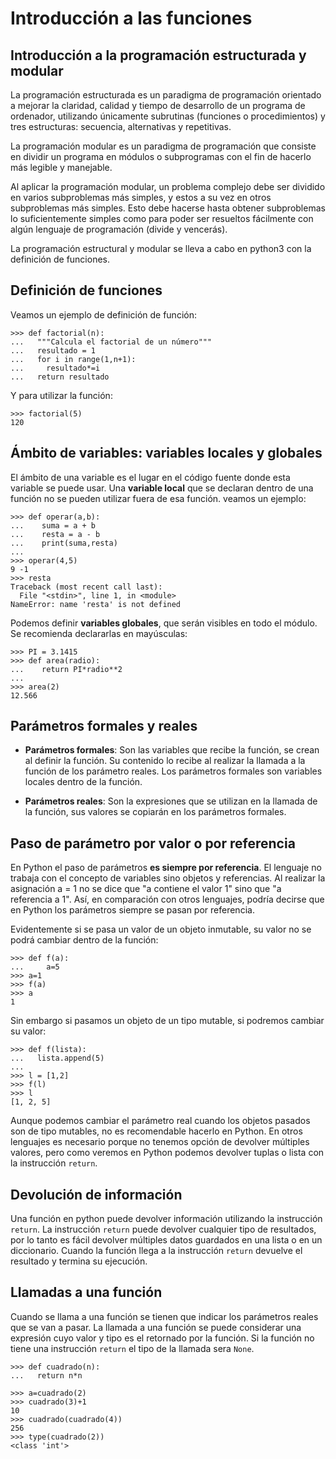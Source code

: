 # Introducción a las funciones

## Introducción a la programación estructurada y modular

La programación estructurada es un paradigma de programación orientado a mejorar la claridad, calidad y tiempo de desarrollo de un programa de ordenador, utilizando únicamente subrutinas (funciones o procedimientos) y tres estructuras: secuencia, alternativas y repetitivas. 

La programación modular es un paradigma de programación que consiste en dividir un programa en módulos o subprogramas con el fin de hacerlo más legible y manejable.

Al aplicar la programación modular, un problema complejo debe ser dividido en varios subproblemas más simples, y estos a su vez en otros subproblemas más simples. Esto debe hacerse hasta obtener subproblemas lo suficientemente simples como para poder ser resueltos fácilmente con algún lenguaje de programación (divide y vencerás).

La programación estructural y modular se lleva a cabo en python3 con la definición de funciones.

## Definición de funciones

Veamos un ejemplo de definición de función:

	>>> def factorial(n):
	...   """Calcula el factorial de un número"""
	...   resultado = 1
	...   for i in range(1,n+1):
	...     resultado*=i
	...   return resultado

Y para utilizar la función:

	>>> factorial(5)
	120

## Ámbito de variables: variables locales y globales

El ámbito de una variable es el lugar en el código fuente donde esta variable se puede usar. Una **variable local** que se declaran dentro de una función no se pueden utilizar fuera de esa función. veamos un ejemplo:

	>>> def operar(a,b):
	...    suma = a + b
	...    resta = a - b
	...    print(suma,resta)
	... 
	>>> operar(4,5)
	9 -1
	>>> resta
	Traceback (most recent call last):
	  File "<stdin>", line 1, in <module>
	NameError: name 'resta' is not defined
	

Podemos definir **variables globales**, que serán visibles en todo el módulo. Se recomienda declararlas en mayúsculas:

	>>> PI = 3.1415
	>>> def area(radio):
	...    return PI*radio**2
	... 
	>>> area(2)
	12.566


## Parámetros formales y reales

* **Parámetros formales**: Son las variables que recibe la función, se crean al definir la función. Su contenido lo recibe al realizar la llamada a la función de los parámetro reales. Los parámetros formales son variables locales dentro de la función.

* **Parámetros reales**: Son la expresiones que se utilizan en la llamada de la función, sus valores se copiarán en los parámetros formales.

## Paso de parámetro por valor o por referencia

En Python el paso de parámetros **es siempre por referencia**. El lenguaje no trabaja con el concepto de variables sino objetos y referencias. Al realizar la asignación a = 1 no se dice que "a contiene el valor 1" sino que "a referencia a 1". Así, en comparación con otros lenguajes, podría decirse que en Python los parámetros siempre se pasan por referencia.

Evidentemente si se pasa un valor de un objeto inmutable, su valor no se podrá cambiar dentro de la función:

	>>> def f(a):
	...     a=5
	>>> a=1
	>>> f(a)
	>>> a
	1

Sin embargo si pasamos un objeto de un tipo mutable, si podremos cambiar su valor:

	>>> def f(lista):
	...   lista.append(5)
	... 
	>>> l = [1,2]
	>>> f(l)
	>>> l
	[1, 2, 5]

Aunque podemos cambiar el parámetro real cuando los objetos pasados son de tipo mutables, no es recomendable hacerlo en Python. En otros lenguajes es necesario porque no tenemos opción de devolver múltiples valores, pero como veremos en Python podemos devolver tuplas o lista con la instrucción `return`.

## Devolución de información

Una función en python puede devolver información utilizando la instrucción `return`. La instrucción `return` puede devolver cualquier tipo de resultados, por lo tanto es fácil devolver múltiples datos guardados en una lista o en un diccionario. Cuando la función llega a la instrucción `return` devuelve el resultado y termina su ejecución.

## Llamadas a una función

Cuando se llama a una función se tienen que indicar los parámetros reales que se van a pasar. La llamada a una función se puede considerar una expresión cuyo valor y tipo es el retornado por la función. Si la función no tiene una instrucción `return` el tipo de la llamada sera `None`.

	>>> def cuadrado(n):
	...   return n*n
	
	>>> a=cuadrado(2)
	>>> cuadrado(3)+1
	10
	>>> cuadrado(cuadrado(4))
	256
	>>> type(cuadrado(2))
	<class 'int'>

